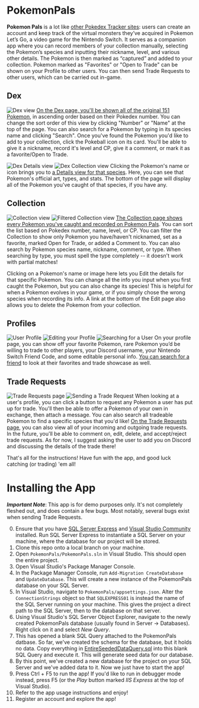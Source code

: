 # PokemonPals

**Pokemon Pals** is a lot like [other Pokedex Tracker sites](https://pokedextracker.com/): users can create an account and keep track of the virtual monsters they’ve acquired in Pokemon Let’s Go, a video game for the Nintendo Switch. It serves as a companion app where you can record members of your collection manually, selecting the Pokemon’s species and inputting their nickname, level, and various other details. The Pokemon is then marked as “captured” and added to your collection. Pokemon marked as "Favorites" or "Open to Trade" can be shown on your Profile to other users. You can then send Trade Requests to other users, which can be carried out in-game.

## Dex
![Dex view](https://github.com/dylbyl/PokemonPals/blob/master/images/Dex.png?raw=true)
[On the Dex page, you'll be shown all of the original 151 Pokemon](https://pokemonpals.azurewebsites.net/Pokemon/Dex), in ascending order based on their Pokedex number. You can change the sort order of this view by clicking "Number" or "Name" at the top of the page. You can also search for a Pokemon by typing in its species name and clicking "Search". Once you've found the Pokemon you'd like to add to your collection, click the Pokeball icon on its card. You'll be able to give it a nickname, record it's level and CP, give it a comment, or mark it as a favorite/Open to Trade.

![Dex Details view](https://github.com/dylbyl/PokemonPals/blob/master/images/Details1.png?raw=true)
![Dex Collection view](https://github.com/dylbyl/PokemonPals/blob/master/images/Details2.png?raw=true)
Clicking the Pokemon's name or icon brings you to [a Details view for that species](https://pokemonpals.azurewebsites.net/Pokemon/Details/3). Here, you can see that Pokemon's official art, types, and stats. The bottom of the page will display all of the Pokemon you've caught of that species, if you have any.

## Collection
![Collection view](https://github.com/dylbyl/PokemonPals/blob/master/images/Collection.png?raw=true)
![Filtered Collection view](https://github.com/dylbyl/PokemonPals/blob/master/images/CollectionFiltered.png?raw=true)
[The Collection page shows every Pokemon you've caught and recorded on Pokemon Pals](https://pokemonpals.azurewebsites.net/CaughtPokemon/Collection). You can sort the list based on Pokedex number, name, level, or CP. You can filter the Collection to show only Pokemon you have/haven't nicknamed, set as a favorite, marked Open for Trade, or added a Comment to. You can also search by Pokemon species name, nickname, comment, or type. When searching by type, you must spell the type completely -- it doesn't work with partial matches!

Clicking on a Pokemon's name or image here lets you Edit the details for that specific Pokemon. You can change all the info you input when you first caught the Pokemon, but you can also change its species! This is helpful for when a Pokemon evolves in your game, or if you simply chose the wrong species when recording its info. A link at the bottom of the Edit page also allows you to delete the Pokemon from your collection.

## Profiles
![User Profile](https://github.com/dylbyl/PokemonPals/blob/master/images/Profile.png?raw=true)
![Editing your Profile](https://github.com/dylbyl/PokemonPals/blob/master/images/ProfileEdit.png?raw=true)
![Searching for a User](https://github.com/dylbyl/PokemonPals/blob/master/images/UserSearch.png?raw=true)
On your profile page, you can show off your favorite Pokemon, rare Pokemon you’d be willing to trade to other players, your Discord username, your Nintendo Switch Friend Code, and some editable personal info. [You can search for a friend](https://pokemonpals.azurewebsites.net/Users/UserSearch) to look at their favorites and trade showcase as well.

## Trade Requests
![Trade Requests page](https://github.com/dylbyl/PokemonPals/blob/master/images/Requests.png?raw=true)
![Sending a Trade Request](https://github.com/dylbyl/PokemonPals/blob/master/images/SendRequest.png?raw=true)
When looking at a user's profile, you can click a button to request any Pokemon a user has put up for trade. You'll then be able to offer a Pokemon of your own in exchange, then attach a message. You can also search all tradeable Pokemon to find a specific species that you'd like! [On the Trade Requests page](https://pokemonpals.azurewebsites.net/Trades), you can also view all of your incoming and outgoing trade requests. In the future, you'll be able to comment on, edit, delete, and accept/reject trade requests. As for now, I suggest asking the user to add you on Discord and discussing the details of the trade there!

That's all for the instructions! Have fun with the app, and good luck catching (or trading) 'em all!

# Installing the App

***Important Note***: This app is for demo purposes only. It's not completely fleshed out, and does contain a few bugs. Most notably, several bugs exist when sending Trade Requests.

0. Ensure that you have [SQL Server Express](https://www.microsoft.com/en-us/sql-server/sql-server-downloads) and [Visual Studio Community](https://visualstudio.microsoft.com/vs/community/) installed. Run SQL Server Express to instantiate a SQL Server on your machine, where the database for our project will be stored.
1. Clone this repo onto a local branch on your machine.
2. Open `PokemonPals/PokemonPals.sln` in Visual Studio. This should open the entire project.
3. Open Visual Studio's Package Manager Console.
4. In the Package Manager Console, run `Add-Migration CreateDatabase` and `UpdateDatabase`. This will create a new instance of the PokemonPals database on your SQL Server.
5. In Visual Studio, navigate to `PokemonPals/appsettings.json`. Alter the `ConnectionStrings` object so that `SQLEXPRESS01` is instead the name of the SQL Server running on your machine. This gives the project a direct path to the SQL Server, then to the database on that server.
6. Using Visual Studio's SQL Server Object Explorer, navigate to the newly created PokemonPals database (usually found in Server -> Databases). Right click on it and select *New Query*.
7. This has opened a blank SQL Query attached to the PokemonPals datbase. So far, we've created the schema for the database, but it holds no data. Copy everything in [EntireSeededDataQuery.sql](https://github.com/dylbyl/PokemonPals/blob/master/EntireSeededDataQuery.sql) into this blank SQL Query and execute it. This will generate seed data for our database.
8. By this point, we've created a new database for the project on your SQL Server and we've added data to it. Now we just have to start the app!
9. Press Ctrl + F5 to run the app! If you'd like to run in debugger mode instead, press F5 (or the *Play* button marked *IIS Express* at the top of Visual Studio).
10. Refer to the app usage instructions and enjoy!
11. Register an account and explore the app!
